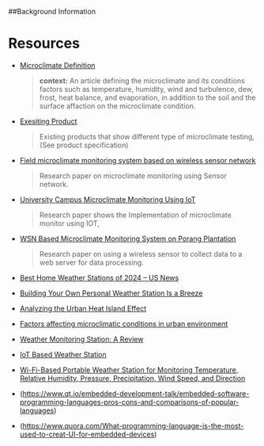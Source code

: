 ##Background Information

# Resources

* [Microclimate Definition](https://www.britannica.com/science/microclimate)
  > **context:** An article defining the microclimate and its conditions factors such as temperature, humidity,
  > wind and turbulence, dew, frost, heat balance, and evaporation, in addition to the soil and the surface affaction on the microclimate condition.
* [Exesiting Product](https://www.alibaba.com/product-detail/Portable-Microclimate-Information-Meter-Weather-Station_1600133831794.html?spm=a2700.pccps_detail.0.0.581513a0Lod2kv)
  > Existing products that show different type of microclimate testing, (See product specification)
* [Field microclimate monitoring system based on wireless sensor network](https://content.iospress.com/articles/journal-of-intelligent-and-fuzzy-systems/ifs169676)
  > Research paper on microclimate monitoring using Sensor network.
* [University Campus Microclimate Monitoring Using IoT](https://ieeexplore.ieee.org/document/8896242)
  > Research paper shows the Implementation of microclimate monitor using IOT, 
* [WSN Based Microclimate Monitoring System on Porang Plantation](https://ieeexplore.ieee.org/document/8692849)
  > Research paper on using a wireless sensor to collect data to a web server for data processing.


* [Best Home Weather Stations of 2024 – US News](https://www.usnews.com/360-reviews/technology/best-home-weather-stations)

* [Building Your Own Personal Weather Station Is a Breeze](https://www.wired.com/2016/04/diy-weather-station/)

* [Analyzing the Urban Heat Island Effect](https://www.nyc.gov/assets/dep/downloads/pdf/environment/education/10-analyzing-urban-heat-island-effect.pdf)

* [Factors affecting microclimatic conditions in urban environment](https://www.e3s-conferences.org/articles/e3sconf/pdf/2021/20/e3sconf_emmft2020_06010.pdf)


* [Weather Monitoring Station: A Review](https://www.ijera.com/papers/Vol6_issue6/Part%20-%201/L0606015560.pdf)

* [IoT Based Weather Station](https://ieeexplore.ieee.org/document/7988038)


* [Wi-Fi-Based Portable Weather Station for Monitoring Temperature, Relative Humidity, Pressure, Precipitation, Wind Speed, and Direction](https://www.researchgate.net/publication/334032151_Wi-Fi-Based_Portable_Weather_Station_for_Monitoring_Temperature_Relative_Humidity_Pressure_Precipitation_Wind_Speed_and_Direction)

* (https://www.qt.io/embedded-development-talk/embedded-software-programming-languages-pros-cons-and-comparisons-of-popular-languages)
* (https://www.quora.com/What-programming-language-is-the-most-used-to-creat-UI-for-embedded-devices)

